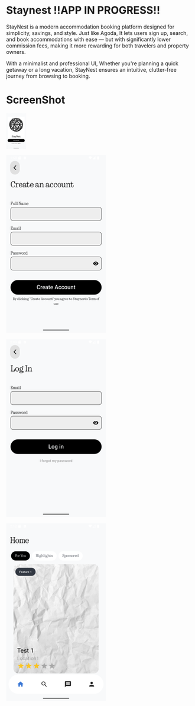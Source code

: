 # Staynest !!APP IN PROGRESS!!

StayNest is a modern accommodation booking platform designed for simplicity, savings, and style. Just like Agoda, It lets users sign up, search, and book accommodations with ease — but with significantly lower commission fees, making it more rewarding for both travelers and property owners.

With a minimalist and professional UI, Whether you're planning a quick getaway or a long vacation, StayNest ensures an intuitive, clutter-free journey from browsing to booking.

# ScreenShot

![Front](readme_image/stfront.png)

![Create](readme_image/st_createaccount.png)

![Login](readme_image/st_login.png)

![Home](readme_image/st_home.png)
